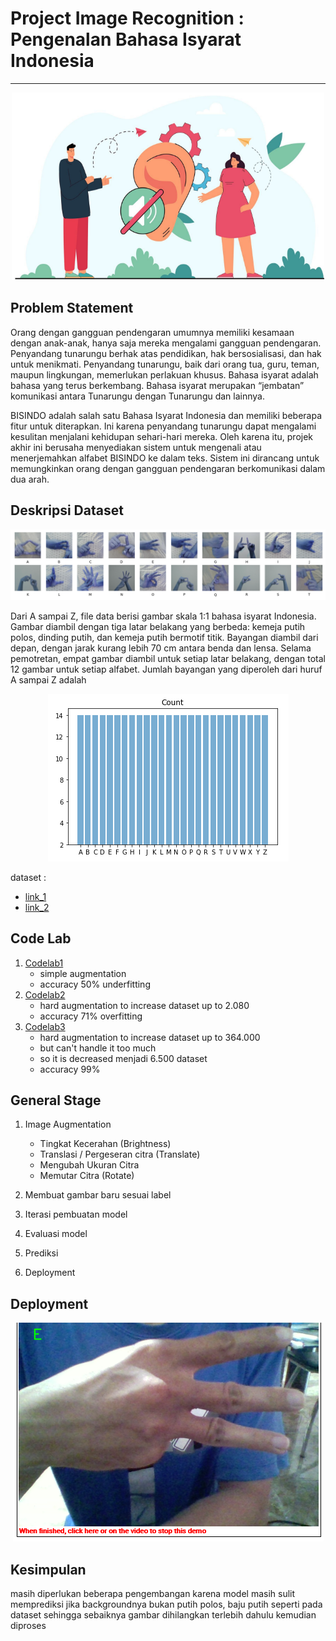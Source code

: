 # Project Image Recognition : Pengenalan Bahasa Isyarat Indonesia
___


<p align="center">
  <a href="#"><img width="500" height="300" src="assets/DIS_img_4.png"></a>
</p>

## Problem Statement

Orang dengan gangguan pendengaran umumnya memiliki kesamaan dengan anak-anak,
hanya saja mereka mengalami gangguan pendengaran. Penyandang tunarungu berhak atas
pendidikan, hak bersosialisasi, dan hak untuk menikmati. Penyandang tunarungu, baik dari
orang tua, guru, teman, maupun lingkungan, memerlukan perlakuan khusus. Bahasa isyarat
adalah bahasa yang terus berkembang. Bahasa isyarat merupakan “jembatan” komunikasi
antara Tunarungu dengan Tunarungu dan lainnya.

BISINDO adalah salah satu Bahasa Isyarat Indonesia dan memiliki beberapa fitur untuk
diterapkan. Ini karena penyandang tunarungu dapat mengalami kesulitan menjalani kehidupan
sehari-hari mereka. Oleh karena itu, projek akhir ini berusaha menyediakan sistem untuk
mengenali atau menerjemahkan alfabet BISINDO ke dalam teks. Sistem ini dirancang untuk
memungkinkan orang dengan gangguan pendengaran berkomunikasi dalam dua arah.

## Deskripsi Dataset

<p align="center">
  <a href="#"><img   src="assets/DIS_img_2.png"></a>
</p>

Dari A sampai Z, file data berisi gambar skala 1:1 bahasa isyarat Indonesia. Gambar diambil
dengan tiga latar belakang yang berbeda: kemeja putih polos, dinding putih, dan kemeja putih
bermotif titik. Bayangan diambil dari depan, dengan jarak kurang lebih 70 cm antara benda dan
lensa. Selama pemotretan, empat gambar diambil untuk setiap latar belakang, dengan total 12
gambar untuk setiap alfabet. Jumlah bayangan yang diperoleh dari huruf A sampai Z adalah

<p align="center">
  <a href="#"><img   src="assets/DIS_img_1.png"></a>
</p>

dataset : 
- [link_1](https://www.kaggle.com/datasets/achmadnoer/alfabet-bisindo)
- [link_2](https://drive.google.com/file/d/1mlir8h4T_FNX7ep5iHckAlJ8K6-hhE1N/view?usp=sharing)

## Code Lab
1. [Codelab1](1_codeLab_BISINDO_1.ipynb)
    - simple augmentation
    - accuracy 50% underfitting
2. [Codelab2](1_codeLab_BISINDO_2.ipynb)
    - hard augmentation to increase dataset up to 2.080
    - accuracy 71% overfitting
3. [Codelab3](1_codeLab_BISINDO_3.ipynb)
    - hard augmentation to increase dataset up to 364.000
    - but can't handle it too much
    - so it is decreased menjadi 6.500 dataset
    - accuracy 99% 

## General Stage
1. Image Augmentation
   - Tingkat Kecerahan (Brightness)
   - Translasi / Pergeseran citra (Translate)
   - Mengubah Ukuran Citra
   - Memutar Citra (Rotate)

2. Membuat gambar baru sesuai label
3. Iterasi pembuatan model
4. Evaluasi model
5. Prediksi
6. Deployment

## Deployment 

<p align="center">
  <a href="#"><img   src="assets/DIS_img_3.png"></a>
</p>

## Kesimpulan
masih diperlukan beberapa pengembangan karena model masih sulit memprediksi jika backgroundnya bukan putih polos, baju putih seperti pada dataset sehingga sebaiknya gambar dihilangkan terlebih dahulu kemudian diproses

